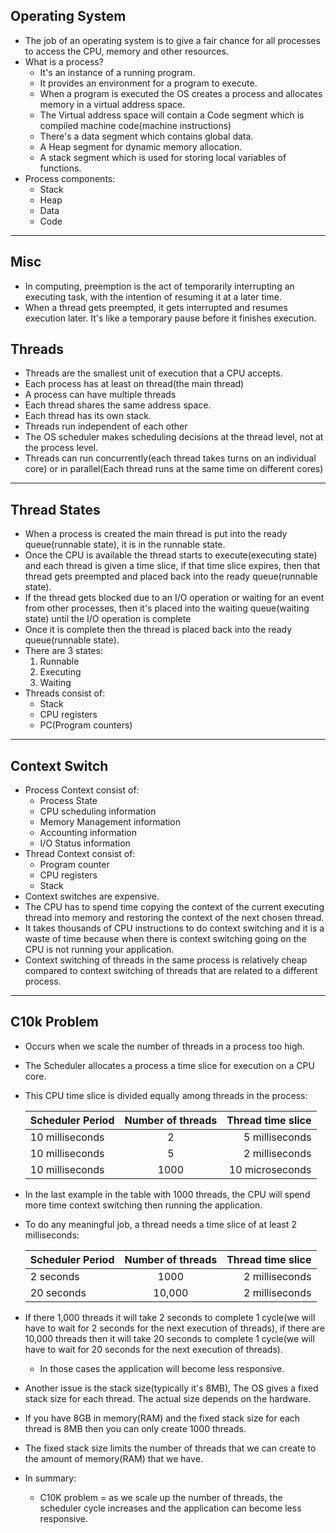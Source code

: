 ## Operating System
- The job of an operating system is to give a fair chance for all processes to access the CPU, memory and other resources.
- What is a process?
  - It's an instance of a running program.
  - It provides an environment for a program to execute.
  - When a program is executed the OS creates a process and allocates memory in a virtual address space.
  - The Virtual address space will contain a Code segment which is compiled machine code(machine instructions)
  - There's a data segment which contains global data.
  - A Heap segment for dynamic memory allocation.
  - A stack segment which is used for storing local variables of functions.
- Process components:
  - Stack
  - Heap
  - Data
  - Code
---

## Misc
- In computing, preemption is the act of temporarily interrupting an executing task, with the intention of resuming it at a later time.
- When a thread gets preempted, it gets interrupted and resumes execution later. It's like a temporary pause before it finishes execution.

## Threads
- Threads are the smallest unit of execution that a CPU accepts.
- Each process has at least on thread(the main thread)
- A process can have multiple threads
- Each thread shares the same address space.
- Each thread has its own stack.
- Threads run independent of each other
- The OS scheduler makes scheduling decisions at the thread level, not at the process level.
- Threads can run concurrently(each thread takes turns on an individual core) or in parallel(Each thread runs at the same time on different cores)
---

## Thread States
- When a process is created the main thread is put into the ready queue(runnable state), it is in the runnable state. 
- Once the CPU is available the thread starts to execute(executing state) and each thread is given a time slice, if that time slice expires, then that thread gets preempted and placed back into the ready queue(runnable state). 
- If the thread gets blocked due to an I/O operation or waiting for an event from other processes, then it's placed into the waiting queue(waiting state) until the I/O operation is complete
- Once it is complete then the thread is placed back into the ready queue(runnable state).
- There are 3 states:
  1. Runnable
  2. Executing
  3. Waiting
- Threads consist of:
  - Stack
  - CPU registers
  - PC(Program counters)
---

## Context Switch
- Process Context consist of:
  - Process State
  - CPU scheduling information
  - Memory Management information
  - Accounting information
  - I/O Status information
- Thread Context consist of:
  - Program counter
  - CPU registers
  - Stack
- Context switches are expensive.
- The CPU has to spend time copying the context of the current executing thread into memory and restoring the context of the next chosen thread.
- It takes thousands of CPU instructions to do context switching and it is a waste of time because when there is context switching going on the CPU is not running your application.
- Context switching of threads in the same process is relatively cheap compared to context switching of threads that are related to a different process.
---

## C10k Problem
- Occurs when we scale the number of threads in a process too high.
- The Scheduler allocates a process a time slice for execution on a CPU core.
- This CPU time slice is divided equally among threads in the process:
  
    | Scheduler Period | Number of threads | Thread time slice |
    | :--------------- | :---------------: | -----------------:|
    | 10 milliseconds  |         2         | 5 milliseconds    |
    | 10 milliseconds  |         5         | 2 milliseconds    |
    | 10 milliseconds  |       1000        | 10 microseconds   |
    
- In the last example in the table with 1000 threads, the CPU will spend more time context switching then running the application.
- To do any meaningful job, a thread needs a time slice of at least 2 milliseconds:
  
    | Scheduler Period | Number of threads | Thread time slice |
    | :--------------- | :---------------: | -----------------:|
    | 2 seconds        |       1000        | 2 milliseconds    |
    | 20 seconds       |      10,000       | 2 milliseconds    |

- If there 1,000 threads it will take 2 seconds to complete 1 cycle(we will have to wait for 2 seconds for the next execution of threads), if there are 10,000 threads then it will take 20 seconds to complete 1 cycle(we will have to wait for 20 seconds for the next execution of threads).
  - In those cases the application will become less responsive.
- Another issue is the stack size(typically it's 8MB), The OS gives a fixed stack size for each thread. The actual size depends on the hardware.
- If you have 8GB in memory(RAM) and the fixed stack size for each thread is 8MB then you can only create 1000 threads.
- The fixed stack size limits the number of threads that we can create to the amount of memory(RAM) that we have.
- In summary:
  - C10K problem = as we scale up the number of threads, the scheduler cycle increases and the application can become less responsive.
